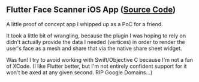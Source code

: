 ## Flutter Face Scanner iOS App ([Source Code](https://github.com/helle253/face-scanner))

A little proof of concept app I whipped up as a PoC for a friend.

It took a little bit of wrangling, because the plugin I was hoping to rely on didn't actually provide the data I needed (vertices) in order to render the user's face as a mesh and share that via the native share sheet widget.

Was fun! I try to avoid working with Swift/Objective C because I'm not a fan of XCode. (I like Flutter better, but I'm not entirely confident support for it won't be axed at any given second. RIP Google Domains...)
